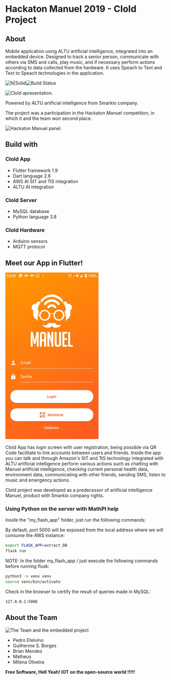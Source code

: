 # Hackaton Manuel 2019 - Clold Project

## About 

Mobile application using ALTU artificial intelligence, integrated into an embedded device. Designed to track a senior person, communicate with others via SMS and calls, play music, and if necessary perform actions according to data collected from the hardware. It uses Speach to Text and Text to Speach technologies in the application.

![N\|Solid](https://cldup.com/dTxpPi9lDf.thumb.png)![Build Status](https://travis-ci.org/joemccann/dillinger.svg?branch=master)

![Clold apresentation.](.gitbook/assets/img_4074.JPG)

Powered by ALTU artificial intelligence from Smarkio company. 

The project was a participation in the Hackaton Manuel competition, in which it and the team won second place.

![Hackaton Manuel panel.](.gitbook/assets/img_3939.JPG)

## Build with

### Clold App

* Flutter framework 1.9
* Dart language 2.6
* AWS AI StT and TtS integration
* ALTU AI integration

### Clold Server

* MySQL database
* Python language 3.8

### Clold Hardware

* Arduino sensors
* MQTT protocol

## Meet our App in Flutter!

![Login view from the app.](.gitbook/assets/manuel.jpg)

Clold App has login screen with user registration, being possible via QR Code facilitate to link accounts between users and friends. Inside the app you can talk and through Amazon's StT and TtS technology integrated with ALTU artificial intelligence perform various actions such as chatting with Manuel artificial intelligence, checking current personal health data, environment data, communicating with other friends, sending SMS, listen to music and emergency actions.

Clold project was developed as a predecessor of artificial intelligence Manuel, product with Smarkio company rights.

### Using Python on the server with MathPI help

Inside the "my\_flash\_app" folder, just run the following commands:

By default, port 5000 will be exposed from the local address where we will consume the AWS instance:

```bash
export FLASK_APP=extract_DB
flask run
```

NOTE: In the folder my\_flash\_app / just execute the following commands before running flusk:

```bash
python3 -m venv venv
source venv/bin/activate
```

Check in the browser to certify the result of queries made in MySQL:

```bash
127.0.0.1:5000
```

## About the Team

![The Team and the embedded project](.gitbook/assets/img_4070.JPG)

* Pedro Etelvino
* Guilherme S. Borges
* Brian Mendes
* Matheus 
* Milena Oliveira

**Free Software, Hell Yeah! IOT on the open-source world !!!!!**


